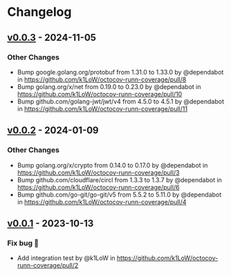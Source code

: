# Changelog

## [v0.0.3](https://github.com/k1LoW/octocov-runn-coverage/compare/v0.0.2...v0.0.3) - 2024-11-05
### Other Changes
- Bump google.golang.org/protobuf from 1.31.0 to 1.33.0 by @dependabot in https://github.com/k1LoW/octocov-runn-coverage/pull/8
- Bump golang.org/x/net from 0.19.0 to 0.23.0 by @dependabot in https://github.com/k1LoW/octocov-runn-coverage/pull/10
- Bump github.com/golang-jwt/jwt/v4 from 4.5.0 to 4.5.1 by @dependabot in https://github.com/k1LoW/octocov-runn-coverage/pull/11

## [v0.0.2](https://github.com/k1LoW/octocov-runn-coverage/compare/v0.0.1...v0.0.2) - 2024-01-09
### Other Changes
- Bump golang.org/x/crypto from 0.14.0 to 0.17.0 by @dependabot in https://github.com/k1LoW/octocov-runn-coverage/pull/3
- Bump github.com/cloudflare/circl from 1.3.3 to 1.3.7 by @dependabot in https://github.com/k1LoW/octocov-runn-coverage/pull/6
- Bump github.com/go-git/go-git/v5 from 5.5.2 to 5.11.0 by @dependabot in https://github.com/k1LoW/octocov-runn-coverage/pull/4

## [v0.0.1](https://github.com/k1LoW/octocov-runn-coverage/commits/v0.0.1) - 2023-10-13
### Fix bug 🐛
- Add integration test by @k1LoW in https://github.com/k1LoW/octocov-runn-coverage/pull/2
